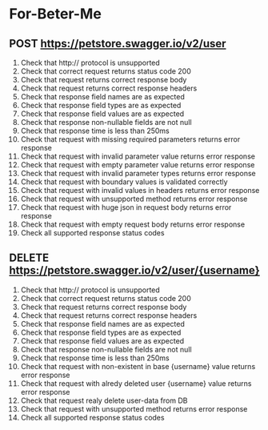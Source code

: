 # For-Beter-Me

## POST https://petstore.swagger.io/v2/user

1. Check that http:// protocol is unsupported
2. Check that correct request returns status code 200
3. Сheck that request returns correct response body
4. Check that request returns correct response headers
5. Check that response field names are as expected
6. Check that response field types are as expected
7. Check that response field values are as expected
8. Check that response non-nullable fields are not null
9. Check that response time is less than 250ms
10. Check that request with missing required parameters returns error response
11. Check that request with invalid parameter value returns error response
12. Check that request with empty parameter value returns error response
13. Check that request with invalid parameter types returns error response
14. Check that request with boundary values is validated correctly
15. Check that request with invalid values in headers returns error response
16. Check that request with unsupported method returns error response
17. Check that request with huge json in request body returns error response
18. Check that request with empty request body returns error response
19. Check all supported response status codes

## DELETE https://petstore.swagger.io/v2/user/{username}

1. Check that http:// protocol is unsupported
2. Check that correct request returns status code 200
3. Сheck that request returns correct response body
4. Check that request returns correct response headers
5. Check that response field names are as expected
6. Check that response field types are as expected
7. Check that response field values are as expected
8. Check that response non-nullable fields are not null
9. Check that response time is less than 250ms
10. Check that request with non-existent in base {username} value returns error response
11. Check that request with alredy deleted user {username} value returns error response
12. Check that request realy delete user-data from DB
13. Check that request with unsupported method returns error response
14. Check all supported response status codes

